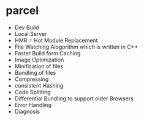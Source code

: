# parcel 
- Dev Build
- Local Server
- HMR = Hot Module Replacement 
- File Watching Alogorithm which is written in C++
- Faster Build form Caching
- Image Optimization
- Minification of files
- Bundling of files
- Compressing 
- consistent Hashing 
- Code Splitting 
- Differential Bundling to support older Browsers 
- Error Handling 
- Diagnosis
